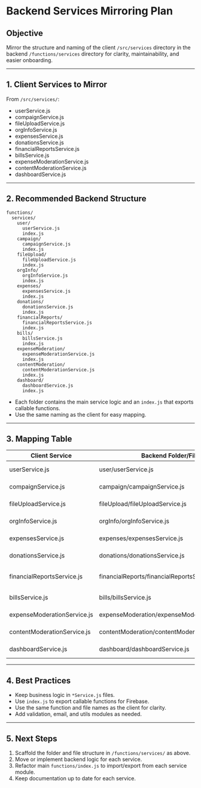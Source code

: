 # Backend Services Mirroring Plan

## Objective

Mirror the structure and naming of the client `/src/services` directory in the backend `/functions/services` directory for clarity, maintainability, and easier onboarding.

---

## 1. Client Services to Mirror

From `/src/services/`:

- userService.js
- compaignService.js
- fileUploadService.js
- orgInfoService.js
- expensesService.js
- donationsService.js
- financialReportsService.js
- billsService.js
- expenseModerationService.js
- contentModerationService.js
- dashboardService.js

---

## 2. Recommended Backend Structure

```
functions/
  services/
    user/
      userService.js
      index.js
    campaign/
      campaignService.js
      index.js
    fileUpload/
      fileUploadService.js
      index.js
    orgInfo/
      orgInfoService.js
      index.js
    expenses/
      expensesService.js
      index.js
    donations/
      donationsService.js
      index.js
    financialReports/
      financialReportsService.js
      index.js
    bills/
      billsService.js
      index.js
    expenseModeration/
      expenseModerationService.js
      index.js
    contentModeration/
      contentModerationService.js
      index.js
    dashboard/
      dashboardService.js
      index.js
```

- Each folder contains the main service logic and an `index.js` that exports callable functions.
- Use the same naming as the client for easy mapping.

---

## 3. Mapping Table

| Client Service              | Backend Folder/File                           | Purpose                      |
| --------------------------- | --------------------------------------------- | ---------------------------- |
| userService.js              | user/userService.js                           | User CRUD, auth, profile     |
| compaignService.js          | campaign/campaignService.js                   | Campaign CRUD, logic         |
| fileUploadService.js        | fileUpload/fileUploadService.js               | File uploads, storage ops    |
| orgInfoService.js           | orgInfo/orgInfoService.js                     | Organization info, settings  |
| expensesService.js          | expenses/expensesService.js                   | Expense CRUD, logic          |
| donationsService.js         | donations/donationsService.js                 | Donation CRUD, logic         |
| financialReportsService.js  | financialReports/financialReportsService.js   | Financial reports, summaries |
| billsService.js             | bills/billsService.js                         | Bill management              |
| expenseModerationService.js | expenseModeration/expenseModerationService.js | Expense moderation           |
| contentModerationService.js | contentModeration/contentModerationService.js | Content moderation           |
| dashboardService.js         | dashboard/dashboardService.js                 | Dashboard data, stats        |

---

## 4. Best Practices

- Keep business logic in `*Service.js` files.
- Use `index.js` to export callable functions for Firebase.
- Use the same function and file names as the client for clarity.
- Add validation, email, and utils modules as needed.

---

## 5. Next Steps

1. Scaffold the folder and file structure in `/functions/services/` as above.
2. Move or implement backend logic for each service.
3. Refactor main `functions/index.js` to import/export from each service module.
4. Keep documentation up to date for each service.
